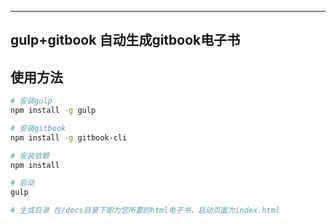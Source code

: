 ---
## gulp+gitbook 自动生成gitbook电子书

## 使用方法
``` bash
# 安装gulp
npm install -g gulp

# 安装gitbook
npm install -g gitbook-cli

# 安装依赖
npm install

# 启动
gulp

# 生成目录 在/docs目录下即为您所要的html电子书，启动页面为index.html

```